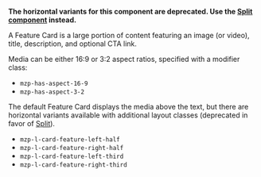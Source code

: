 **The horizontal variants for this component are deprecated. Use the
[Split component](split) instead.**

A Feature Card is a large portion of content featuring an image (or video), title,
description, and optional CTA link.

Media can be either 16:9 or 3:2 aspect ratios, specified with a modifier class:
- `mzp-has-aspect-16-9`
- `mzp-has-aspect-3-2`

The default Feature Card displays the media above the text, but there are horizontal
variants available with additional layout classes (deprecated in favor of
[Split](split)).
- `mzp-l-card-feature-left-half`
- `mzp-l-card-feature-right-half`
- `mzp-l-card-feature-left-third`
- `mzp-l-card-feature-right-third`
